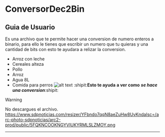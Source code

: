 # ConversorDec2Bin 
## Guia de Usuario 
Es una archivo que te permite hacer una conversion de numero enteros a binario, para ello le tienes que escribir un numero que tu quieras y una cantidad de bits con esto te ayudara a relizar la conversion. 
- Arroz con leche
- Cereales alteza
- Pollo
- Arroz
- Agua 8L
- Comida para perros
![alt text](https://www.sdpnoticias.com/resizer/Dcy4TbK0cCTtnZ2EVQiDzukcCSU=/1440x810/filters:format(jpg):quality(70)/cloudfront-us-east-1.images.arcpublishing.com/sdpnoticias/RSRLW77EDJBUHEGMQUQWLY3HFI.jpeg "Logo Title Text 1")
:shipit:**Esto te ayuda** __a ver como__ ***se hace una conversion***:shipit:
>[!WARNING]
>No descargues el archivo.
>https://www.sdpnoticias.com/resizer/YFbndo7qqN8aeZuHw8UvKndaIsc=/arc-photo-sdpnoticias/arc2-prod/public/5FQKNCOOKNGYVIUKYRMLSLZMOY.png
___
